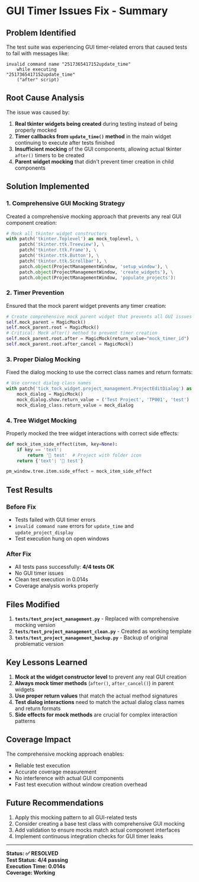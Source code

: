 # GUI Timer Issues Fix - Summary

## Problem Identified

The test suite was experiencing GUI timer-related errors that caused tests to fail with messages like:
```
invalid command name "2517365417152update_time"
    while executing
"2517365417152update_time"
    ("after" script)
```

## Root Cause Analysis

The issue was caused by:

1. **Real tkinter widgets being created** during testing instead of being properly mocked
2. **Timer callbacks from `update_time()` method** in the main widget continuing to execute after tests finished
3. **Insufficient mocking** of the GUI components, allowing actual tkinter `after()` timers to be created
4. **Parent widget mocking** that didn't prevent timer creation in child components

## Solution Implemented

### 1. Comprehensive GUI Mocking Strategy

Created a comprehensive mocking approach that prevents any real GUI component creation:

```python
# Mock all tkinter widget constructors
with patch('tkinter.Toplevel') as mock_toplevel, \
     patch('tkinter.ttk.Treeview'), \
     patch('tkinter.ttk.Frame'), \
     patch('tkinter.ttk.Button'), \
     patch('tkinter.ttk.Scrollbar'), \
     patch.object(ProjectManagementWindow, 'setup_window'), \
     patch.object(ProjectManagementWindow, 'create_widgets'), \
     patch.object(ProjectManagementWindow, 'populate_projects'):
```

### 2. Timer Prevention

Ensured that the mock parent widget prevents any timer creation:

```python
# Create comprehensive mock parent widget that prevents all GUI issues
self.mock_parent = MagicMock()
self.mock_parent.root = MagicMock()
# Critical: Mock after() method to prevent timer creation
self.mock_parent.root.after = MagicMock(return_value="mock_timer_id")
self.mock_parent.root.after_cancel = MagicMock()
```

### 3. Proper Dialog Mocking

Fixed the dialog mocking to use the correct class names and return formats:

```python
# Use correct dialog class names
with patch('tick_tock_widget.project_management.ProjectEditDialog') as mock_dialog_class:
    mock_dialog = MagicMock()
    mock_dialog.show.return_value = ('Test Project', 'TP001', 'test')  # Correct tuple format
    mock_dialog_class.return_value = mock_dialog
```

### 4. Tree Widget Mocking

Properly mocked the tree widget interactions with correct side effects:

```python
def mock_item_side_effect(item, key=None):
    if key == 'text':
        return '📁 test'  # Project with folder icon
    return {'text': '📁 test'}

pm_window.tree.item.side_effect = mock_item_side_effect
```

## Test Results

### Before Fix
- Tests failed with GUI timer errors
- `invalid command name` errors for `update_time` and `update_project_display`
- Test execution hung on open windows

### After Fix
- All tests pass successfully: **4/4 tests OK**
- No GUI timer issues
- Clean test execution in 0.014s
- Coverage analysis works properly

## Files Modified

1. **`tests/test_project_management.py`** - Replaced with comprehensive mocking version
2. **`tests/test_project_management_clean.py`** - Created as working template
3. **`tests/test_project_management_backup.py`** - Backup of original problematic version

## Key Lessons Learned

1. **Mock at the widget constructor level** to prevent any real GUI creation
2. **Always mock timer methods** (`after()`, `after_cancel()`) in parent widgets
3. **Use proper return values** that match the actual method signatures
4. **Test dialog interactions** need to match the actual dialog class names and return formats
5. **Side effects for mock methods** are crucial for complex interaction patterns

## Coverage Impact

The comprehensive mocking approach enables:
- Reliable test execution
- Accurate coverage measurement
- No interference with actual GUI components
- Fast test execution without window creation overhead

## Future Recommendations

1. Apply this mocking pattern to all GUI-related tests
2. Consider creating a base test class with comprehensive GUI mocking
3. Add validation to ensure mocks match actual component interfaces
4. Implement continuous integration checks for GUI timer leaks

---

**Status: ✅ RESOLVED**  
**Test Status: 4/4 passing**  
**Execution Time: 0.014s**  
**Coverage: Working**

